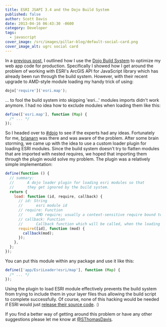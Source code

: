 ```yaml
---
title: ESRI JSAPI 3.4 and the Dojo Build System
published: false
author: Scott Davis
date: 2013-04-16 06:43:30 -0600
category: Developer
tags:
  - javascript
cover_image: /src/images/pillar-blog/default-social-card.png
cover_image_alt: ugrc social card
---
```


In a <a href="/blog/2012-05-01-speed-up-your-esri-javascript-api-webapp">previous post</a>, I outlined how I use the <a href="https://dojotoolkit.org/reference-guide/build/">Dojo Build System</a> to optimize my web app code for production. Specifically I showed how I get around the problem of working with ESRI's ArcGIS API for JavaScript library which has already been run through the build system. However, with their recent upgrade to AMD-style module loading my handy trick of using:

```js
dojo['require']('esri.map');
```

... to fool the build system into skipping 'esri...' modules imports didn't work anymore. I had no idea how to exclude modules when loading them like this:

```js
define(['esri.map'], function (Map) {
  /* ... */
});
```

So I headed over to <a href="https://dojotoolkit.org/chat">#dojo</a> to see if the experts had any ideas. Fortunately for me,&nbsp;<a href="https://twitter.com/brianarn">brianarn</a>&nbsp;was there and was aware of the problem. After some brain storming, we came up with the idea to use a custom loader plugin for loading ESRI modules. Since the build system doesn't try to flatten modules that are imported with nested requires, we hoped that importing them through the plugin would solve my problem. The plugin was a relatively simple implementation:

```js
define(function () {
  // summary:
  //      A dojo loader plugin for loading esri modules so that
  //      they get ignored by the build system.
  return {
    load: function (id, require, callback) {
      // id: String
      //      esri module id
      // require: Function
      //      AMD require; usually a context-sensitive require bound to the module making the plugin request
      // callback: Function
      //      Callback function which will be called, when the loading finished.
      require([id], function (mod) {
        callback(mod);
      });
    },
  };
});
```

You can put this module within any package and use it like this:

```js
define(['app/EsriLoader!esri/map'], function (Map) {
  /* ... */
});
```

Using the plugin to load ESRI module effectively prevents the build system from trying to include them in your layer files thus allowing the build script to complete successfully. Of course, none of this hacking would be needed if ESRI would just <a href="https://ideas.arcgis.com/ideaView?id=087E00000004JOzIAM">release their source code</a>. :)

If you find a better way of getting around this problem or have any other suggestions please let me know at <a href="https://twitter.com/SThomasDavis">@SThomasDavis</a>.
